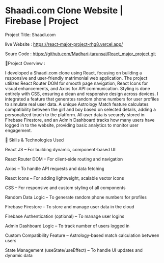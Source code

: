 # Shaadi.com Clone Website | Firebase | Project
Project Title: Shaadi.com


live Website : https://react-major-project-rhg8.vercel.app/


Soure Code : https://github.com/Madhari-tarunsai/React_major_project.git


📌Project Overview :

I developed a Shaadi.com clone using React, focusing on building a responsive and user-friendly matrimonial web application. The project utilizes React Router DOM for smooth page navigation, React Icons for visual enhancements, and Axios for API communication. Styling is done entirely with CSS, ensuring a clean and responsive design across devices. I integrated a feature that generates random phone numbers for user profiles to simulate real user data. A unique Astrology Match feature calculates compatibility between the girl and boy based on selected details, adding a personalized touch to the platform. All user data is securely stored in Firebase Firestore, and an Admin Dashboard tracks how many users have logged in to the website, providing basic analytics to monitor user engagement.

🔧 Skills & Technologies Used


React JS – For building dynamic, component-based UI

React Router DOM – For client-side routing and navigation

Axios – To handle API requests and data fetching

React Icons – For adding lightweight, scalable vector icons

CSS – For responsive and custom styling of all components

Random Data Logic – To generate random phone numbers for profiles

Firebase Firestore – To store and manage user data in the cloud

Firebase Authentication (optional) – To manage user logins

Admin Dashboard Logic – To track number of users logged in

Custom Compatibility Feature – Astrology-based match calculation between users

State Management (useState/useEffect) – To handle UI updates and dynamic data
